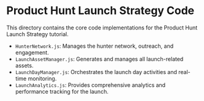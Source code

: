 # Product Hunt Launch Strategy Code

This directory contains the core code implementations for the Product Hunt Launch Strategy tutorial.

- `HunterNetwork.js`: Manages the hunter network, outreach, and engagement.
- `LaunchAssetManager.js`: Generates and manages all launch-related assets.
- `LaunchDayManager.js`: Orchestrates the launch day activities and real-time monitoring.
- `LaunchAnalytics.js`: Provides comprehensive analytics and performance tracking for the launch.
